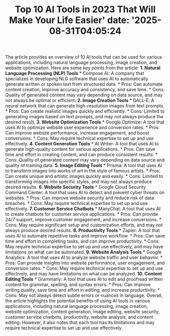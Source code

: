 ﻿---
title: "Top 10 AI Tools in 2023 That Will Make Your Life Easier'
date: '2025-08-31T04:05:24"
category: "Markets"
summary: ""
slug: "top 10 ai tools in 2023 that will make your life easier"
source_urls:
  - "https://techncruncher.blogspot.com/2023/01/top-10-ai-tools-in-2023-that-will-make.html"
seo:
  title: "Top 10 AI Tools in 2023 That Will Make Your Life Easier | Hash n Hedge'
  description: '"
  keywords: ["news", "markets", "brief"]
---
The article provides an overview of 10 AI tools that can be used for various applications, including natural language processing, image creation, and website optimization. Here are some key points from the article:  **1. Natural Language Processing (NLP) Tools**  * Compose AI: A company that specializes in developing NLG software that uses AI to automatically generate written or spoken text from structured data. * Pros: Can automate content creation, improve accuracy and consistency, and save time. * Cons: Quality of generated content may vary depending on data source, and may not always be optimal or efficient.  **2. Image Creation Tools**  * DALL-E: A neural network that can generate high-resolution images from text prompts. * Pros: Can create realistic images quickly and efficiently. * Cons: Limited to generating images based on text prompts, and may not always produce the desired result.  **3. Website Optimization Tools**  * Google Optimize: A tool that uses AI to optimize website user experience and conversion rates. * Pros: Can improve website performance, increase engagement, and boost conversions. * Cons: May require technical expertise to set up and use effectively.  **4. Content Generation Tools**  * AI Writer: A tool that uses AI to generate high-quality content for various applications. * Pros: Can save time and effort in creating content, and can produce consistent results. * Cons: Quality of generated content may vary depending on data source and quality of training data.  **5. Image Editing Tools**  * Prisma: A tool that uses AI to transform images into works of art in the style of famous artists. * Pros: Can create unique and artistic images quickly and easily. * Cons: Limited to transforming images into specific styles, and may not always produce desired results.  **6. Website Security Tools**  * Google Cloud Security Command Center: A tool that uses AI to detect and prevent cyber threats on websites. * Pros: Can improve website security and reduce risk of data breaches. * Cons: May require technical expertise to set up and use effectively.  **7. Customer Service Chatbots**  * ManyChat: A tool that uses AI to create chatbots for customer service applications. * Pros: Can provide 24/7 support, improve customer engagement, and increase conversions. * Cons: May require significant setup and customization efforts, and may not always produce desired results.  **8. Productivity Tools**  * Zapier: A tool that uses AI to automate repetitive tasks and improve workflow. * Pros: Can save time and effort in completing tasks, and can improve productivity. * Cons: May require technical expertise to set up and use effectively, and may have limitations on what can be automated.  **9. Website Analysis Tools**  * Google Analytics: A tool that uses AI to analyze website traffic and user behavior. * Pros: Can provide insights into website performance, user engagement, and conversion rates. * Cons: May require technical expertise to set up and use effectively, and may have limitations on what can be analyzed.  **10. Content Editing Tools**  * Grammarly: A tool that uses AI to edit and proofread written content for grammar, spelling, and syntax errors. * Pros: Can improve writing quality, save time and effort in editing, and increase productivity. * Cons: May not always detect subtle errors or nuances in language.  Overall, the article highlights the potential benefits of using AI tools in various applications, including natural language processing, image creation, website optimization, content generation, image editing, website security, customer service chatbots, productivity, website analysis, and content editing. However, it also notes that each tool has its limitations and may require technical expertise to set up and use effectively. 
